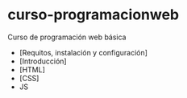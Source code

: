 # curso-programacionweb
Curso de programación web básica

- [Requitos, instalación y configuración]
- [Introducción]
- [HTML]
- [CSS]
- JS